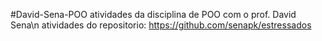 #David-Sena-POO
atividades da disciplina de POO com o prof. David Sena\n
atividades do repositorio: https://github.com/senapk/estressados
